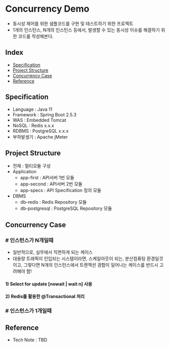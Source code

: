 # Concurrency Demo
- 동시성 제어를 위한 샘플코드를 구현 및 테스트하기 위한 프로젝트
- 1개의 인스턴스, N개의 인스턴스 등에서, 발생할 수 있는 동시성 이슈를 해결하기 위한 코드를 작성해본다.

## Index
- [Specification](#Specification)
- [Project Structure](#Project-Structure)
- [Concurrency Case](#Concurrency-Case)
- [Reference](#Reference)

## Specification
- Language : Java 11
- Framework : Spring Boot 2.5.3
- WAS : Embedded Tomcat
- NoSQL : Redis x.x.x
- RDBMS : PostgreSQL x.x.x
- 부하발생기 : Apache jMeter

## Project Structure
- 전체 : 멀티모듈 구성
- Application
   * app-first : API서버 1번 모듈
   * app-second : API서버 2번 모듈
   * app-specs : API Specification 정의 모듈 
- DBMS
   * db-redis : Redis Repository 모듈
   * db-postgresql : PostgreSQL Repository 모듈 
 
## Concurrency Case
### # 인스턴스가 N개일때
- 일반적으로, 실무에서 직면하게 되는 케이스
- 대용량 트래픽이 인입되는 시스템이라면, 스케일아웃이 되는, 분산컴퓨팅 환경일것이고, 그렇다면 N개의 인스턴스에서 트랜잭션 경합이 일어나는 케이스를 반드시 고려해야 함!

#### 1) Select for update [nowait | wait n] 사용

#### 2) Redis를 활용한 @Transactional 처리 

### # 인스턴스가 1개일때 

## Reference
- Tech Note : TBD